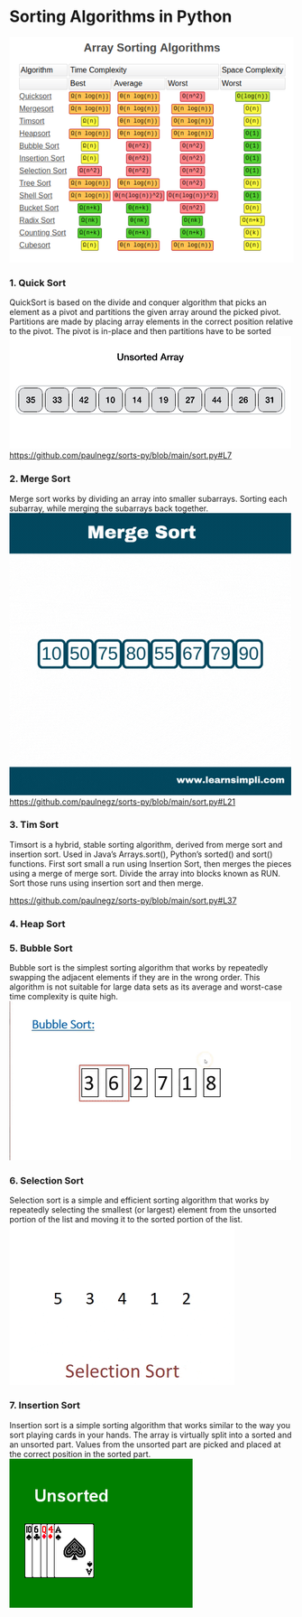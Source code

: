 # Sorting Algorithms in Python

![alt text](https://github.com/paulnegz/sorts-py/blob/main/img/sorts.png)


### 1. Quick Sort 

QuickSort is based on the divide and conquer algorithm that picks an element as a pivot and partitions the given array around the picked pivot. Partitions are made by placing array elements in the correct position relative to the pivot. The pivot is in-place and then partitions have to be sorted
![alt text](https://github.com/paulnegz/sorts-py/blob/main/img/quick_sort.gif)
https://github.com/paulnegz/sorts-py/blob/main/sort.py#L7


### 2. Merge Sort

Merge sort works by dividing an array into smaller subarrays. Sorting each subarray, while merging the subarrays back together.
![alt text](https://github.com/paulnegz/sorts-py/blob/main/img/merge_sort.gif)
https://github.com/paulnegz/sorts-py/blob/main/sort.py#L21


### 3. Tim Sort

Timsort is a hybrid, stable sorting algorithm, derived from merge sort and insertion sort. Used in Java’s Arrays.sort(), Python’s sorted() and sort() functions. First sort small a run using Insertion Sort, then merges the pieces using a merge of merge sort. Divide the array into blocks known as RUN. Sort those runs using insertion sort and then merge.

https://github.com/paulnegz/sorts-py/blob/main/sort.py#L37
 


### 4. Heap Sort



### 5. Bubble Sort

Bubble sort is the simplest sorting algorithm that works by repeatedly swapping the adjacent elements if they are in the wrong order. This algorithm is not suitable for large data sets as its average and worst-case time complexity is quite high.
![alt text](https://github.com/paulnegz/sorts-py/blob/main/img/bubble_sort.gif)

### 6. Selection Sort

Selection sort is a simple and efficient sorting algorithm that works by repeatedly selecting the smallest (or largest) element from the unsorted portion of the list and moving it to the sorted portion of the list. 
![alt text](https://github.com/paulnegz/sorts-py/blob/main/img/selection_sort.gif)

### 7. Insertion Sort

Insertion sort is a simple sorting algorithm that works similar to the way you sort playing cards in your hands. The array is virtually split into a sorted and an unsorted part. Values from the unsorted part are picked and placed at the correct position in the sorted part.
![alt text](https://github.com/paulnegz/sorts-py/blob/main/img/insertion_sort.gif)